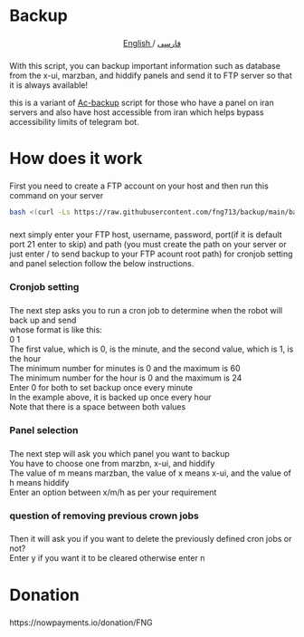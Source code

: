 <h1 align="left">Backup</h1>

###

<p align="center">
 <a href="./README.md">
 English
 </a>
 /
 <a href="./README-fa.md">
 فارسی
 </a>
</p>

###

<p align="left">With this script, you can backup important information such as database from the x-ui, marzban, and hiddify panels and send it to FTP server so that it is always available!</p>
<p align="left">
  this is a variant of <a href="https://github.com/AC-Lover/backup">Ac-backup</a> script for those who have a panel on iran servers and also have host accessible from iran which helps bypass accessibility limits of telegram bot.
</p>



###

<h1 align="left">How does it work</h1>

###

<p align="left">First you need to create a FTP account on your host and then run this command on your server</p> 


```bash
bash <(curl -Ls https://raw.githubusercontent.com/fng713/backup/main/backup.sh)
```
###

<p align="left">next simply enter your FTP host, username, password, port(if it is default port 21 enter to skip) and path (you must create the path on your server or just enter / to send backup to your FTP acount root path) for cronjob setting and panel selection follow the below instructions.</p>

###
<h3 align="left"> Cronjob setting</h3>

###

<p align="left">The next step asks you to run a cron job to determine when the robot will back up and send<br>whose format is like this:<br>0 1<br>The first value, which is 0, is the minute, and the second value, which is 1, is the hour<br>The minimum number for minutes is 0 and the maximum is 60<br>The minimum number for the hour is 0 and the maximum is 24<br>Enter 0 for both to set backup once every minute<br>In the example above, it is backed up once every hour<br>Note that there is a space between both values</p>

###

<h3 align="left"> Panel selection</h3>

###

<p align="left">The next step will ask you which panel you want to backup<br>You have to choose one from marzbn, x-ui, and hiddify <br>The value of m means marzban, the value of x means x-ui, and the value of h means hiddify <br>Enter an option between x/m/h as per your requirement</p>

###

<h3 align="left"> question of removing previous crown jobs</h3>

###

<p align="left">Then it will ask you if you want to delete the previously defined cron jobs or not?<br>Enter y if you want it to be cleared otherwise enter n</p>


###

<h1 align="left">Donation</h1>

###

<p align="left">https://nowpayments.io/donation/FNG</p>

###
